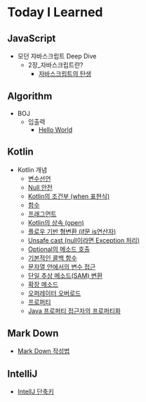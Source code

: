# Today I Learned

## JavaScript
- 모던 자바스크립트 Deep Dive
  - 2장_자바스크립트란?
    - [자바스크립트의 탄생]()

## Algorithm
- BOJ
  - 입출력
    - [Hello World](https://github.com/lch9772/TIL/blob/main/Algorithm/BOJ/%08%EC%9E%85%EC%B6%9C%EB%A0%A5/Hello%20World.md)

## Kotlin
- Kotlin 개념
  - [변수선언](https://github.com/lch9772/TIL/blob/main/Kotlin/Kotlin%20%EA%B0%9C%EB%85%90/%EB%B3%80%EC%88%98%EC%84%A0%EC%96%B8.md)
  - [Null 안전](https://github.com/lch9772/TIL/blob/main/Kotlin/Kotlin%20%EA%B0%9C%EB%85%90/Null%20%EC%95%88%EC%A0%84.md)
  - [Kotlin의 조건부 (when 표현식)](https://github.com/lch9772/TIL/blob/main/Kotlin/Kotlin%20%EA%B0%9C%EB%85%90/Kotlin%EC%9D%98%20%EC%A1%B0%EA%B1%B4%EB%B6%80%20(when%20%ED%91%9C%ED%98%84%EC%8B%9D).md)
  - [함수](https://github.com/lch9772/TIL/blob/main/Kotlin/Kotlin%20%EA%B0%9C%EB%85%90/%ED%95%A8%EC%88%98.md)
  - [프래그먼트](https://github.com/lch9772/TIL/blob/main/Kotlin/Kotlin%20%EA%B0%9C%EB%85%90/%ED%94%84%EB%9E%98%EA%B7%B8%EB%A8%BC%ED%8A%B8.md)
  - [Kotlin의 상속 (open)](https://github.com/lch9772/TIL/blob/main/Kotlin/Kotlin%20%EA%B0%9C%EB%85%90/Kotlin%EC%9D%98%20%EC%83%81%EC%86%8D%20(open).md)
  - [플로우 기반 형변환 (if문 is연산자)](https://github.com/lch9772/TIL/blob/main/Kotlin/Kotlin%20%EA%B0%9C%EB%85%90/%ED%94%8C%EB%A1%9C%EC%9A%B0%20%EA%B8%B0%EB%B0%98%20%ED%98%95%EB%B3%80%ED%99%98%20(if%EB%AC%B8%20is%EC%97%B0%EC%82%B0%EC%9E%90).md)
  - [Unsafe cast (null이라면 Exception 처리)](https://github.com/lch9772/TIL/blob/main/Kotlin/Kotlin%20%EA%B0%9C%EB%85%90/Unsafe%20cast%20(null%EC%9D%B4%EB%9D%BC%EB%A9%B4%20Exception%20%EC%B2%98%EB%A6%AC).md)
  - [Optional의 메소드 호출](https://github.com/lch9772/TIL/blob/main/Kotlin/Kotlin%20%EA%B0%9C%EB%85%90/Optional%EC%9D%98%20%EB%A9%94%EC%86%8C%EB%93%9C%20%ED%98%B8%EC%B6%9C.md)
  - [기본적인 콜백 함수](https://github.com/lch9772/TIL/blob/main/Kotlin/Kotlin%20%EA%B0%9C%EB%85%90/%EA%B8%B0%EB%B3%B8%EC%A0%81%EC%9D%B8%20%EC%BD%9C%EB%B0%B1%20%ED%95%A8%EC%88%98.md)
  - [문자열 안에서의 변수 접근](https://github.com/lch9772/TIL/blob/main/Kotlin/Kotlin%20%EA%B0%9C%EB%85%90/%EB%AC%B8%EC%9E%90%EC%97%B4%20%EC%95%88%EC%97%90%EC%84%9C%EC%9D%98%20%EB%B3%80%EC%88%98%20%EC%A0%91%EA%B7%BC.md)
  - [단일 추상 메소드(SAM) 변환](https://github.com/lch9772/TIL/blob/main/Kotlin/Kotlin%20%EA%B0%9C%EB%85%90/%EB%8B%A8%EC%9D%BC%20%EC%B6%94%EC%83%81%20%EB%A9%94%EC%86%8C%EB%93%9C(SAM)%20%EB%B3%80%ED%99%98.md)
  - [확장 메소드](https://github.com/lch9772/TIL/blob/main/Kotlin/Kotlin%20%EA%B0%9C%EB%85%90/%ED%99%95%EC%9E%A5%20%EB%A9%94%EC%86%8C%EB%93%9C.md)
  - [오퍼레이터 오버로드](https://github.com/lch9772/TIL/blob/main/Kotlin/Kotlin%20%EA%B0%9C%EB%85%90/%EC%98%A4%ED%8D%BC%EB%A0%88%EC%9D%B4%ED%84%B0%20%EC%98%A4%EB%B2%84%EB%A1%9C%EB%93%9C.md)
  - [프로퍼티](https://github.com/lch9772/TIL/blob/main/Kotlin/Kotlin%20%EA%B0%9C%EB%85%90/%ED%94%84%EB%A1%9C%ED%8D%BC%ED%8B%B0.md)
  - [Java 프로퍼티 접근자의 프로퍼티화](https://github.com/lch9772/TIL/blob/main/Kotlin/Kotlin%20%EA%B0%9C%EB%85%90/Java%20%ED%94%84%EB%A1%9C%ED%8D%BC%ED%8B%B0%20%EC%A0%91%EA%B7%BC%EC%9E%90%EC%9D%98%20%ED%94%84%EB%A1%9C%ED%8D%BC%ED%8B%B0%ED%99%94.md)

## Mark Down
- [Mark Down 작성법](https://github.com/lch9772/TIL/blob/main/Mark%20Down/markDown.md)

## IntelliJ
- [IntellJ 단축키](https://github.com/lch9772/TIL/blob/main/IntelliJ/intellij_command.md)
